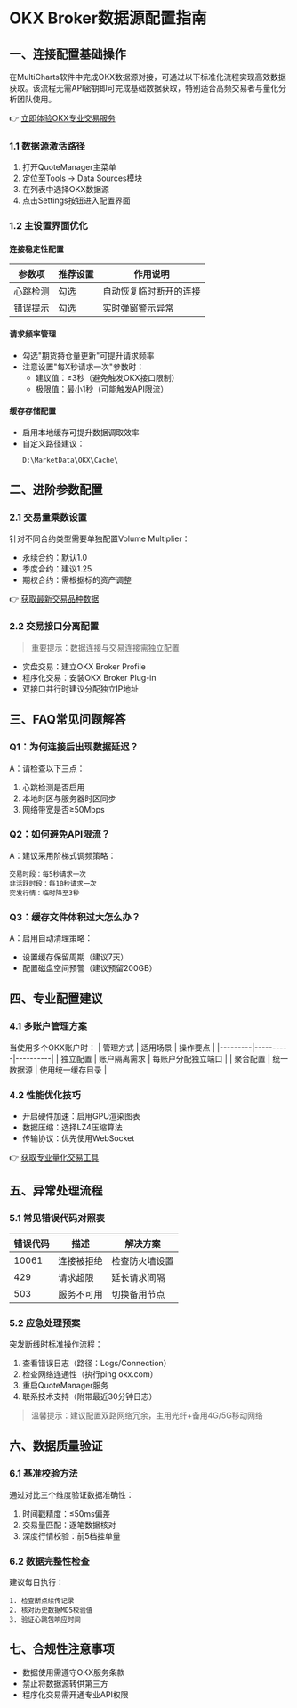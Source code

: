 # OKX Broker数据源配置指南

## 一、连接配置基础操作
在MultiCharts软件中完成OKX数据源对接，可通过以下标准化流程实现高效数据获取。该流程无需API密钥即可完成基础数据获取，特别适合高频交易者与量化分析团队使用。

👉 [立即体验OKX专业交易服务](https://bit.ly/okx_welcome)

### 1.1 数据源激活路径
1. 打开QuoteManager主菜单
2. 定位至Tools → Data Sources模块
3. 在列表中选择OKX数据源
4. 点击Settings按钮进入配置界面

### 1.2 主设置界面优化
#### 连接稳定性配置
| 参数项 | 推荐设置 | 作用说明 |
|-------|----------|----------|
| 心跳检测 | 勾选 | 自动恢复临时断开的连接 |
| 错误提示 | 勾选 | 实时弹窗警示异常 |

#### 请求频率管理
- 勾选"期货持仓量更新"可提升请求频率
- 注意设置"每X秒请求一次"参数时：
  - 建议值：≥3秒（避免触发OKX接口限制）
  - 极限值：最小1秒（可能触发API限流）

#### 缓存存储配置
- 启用本地缓存可提升数据调取效率
- 自定义路径建议：
  ```text
  D:\MarketData\OKX\Cache\
  ```

## 二、进阶参数配置
### 2.1 交易量乘数设置
针对不同合约类型需要单独配置Volume Multiplier：
- 永续合约：默认1.0
- 季度合约：建议1.25
- 期权合约：需根据标的资产调整

👉 [获取最新交易品种数据](https://bit.ly/okx_welcome)

### 2.2 交易接口分离配置
> 重要提示：数据连接与交易连接需独立配置
- 实盘交易：建立OKX Broker Profile
- 程序化交易：安装OKX Broker Plug-in
- 双接口并行时建议分配独立IP地址

## 三、FAQ常见问题解答

### Q1：为何连接后出现数据延迟？
A：请检查以下三点：
1. 心跳检测是否启用
2. 本地时区与服务器时区同步
3. 网络带宽是否≥50Mbps

### Q2：如何避免API限流？
A：建议采用阶梯式调频策略：
```text
交易时段：每5秒请求一次
非活跃时段：每10秒请求一次
突发行情：临时降至3秒
```

### Q3：缓存文件体积过大怎么办？
A：启用自动清理策略：
- 设置缓存保留周期（建议7天）
- 配置磁盘空间预警（建议预留200GB）

## 四、专业配置建议

### 4.1 多账户管理方案
当使用多个OKX账户时：
| 管理方式 | 适用场景 | 操作要点 |
|---------|----------|----------|
| 独立配置 | 账户隔离需求 | 每账户分配独立端口 |
| 聚合配置 | 统一数据源 | 使用统一缓存目录 |

### 4.2 性能优化技巧
- 开启硬件加速：启用GPU渲染图表
- 数据压缩：选择LZ4压缩算法
- 传输协议：优先使用WebSocket

👉 [获取专业量化交易工具](https://bit.ly/okx_welcome)

## 五、异常处理流程

### 5.1 常见错误代码对照表
| 错误代码 | 描述 | 解决方案 |
|---------|------|----------|
| 10061 | 连接被拒绝 | 检查防火墙设置 |
| 429 | 请求超限 | 延长请求间隔 |
| 503 | 服务不可用 | 切换备用节点 |

### 5.2 应急处理预案
突发断线时标准操作流程：
1. 查看错误日志（路径：Logs/Connection）
2. 检查网络连通性（执行ping okx.com）
3. 重启QuoteManager服务
4. 联系技术支持（附带最近30分钟日志）

> 温馨提示：建议配置双路网络冗余，主用光纤+备用4G/5G移动网络

## 六、数据质量验证

### 6.1 基准校验方法
通过对比三个维度验证数据准确性：
1. 时间戳精度：≤50ms偏差
2. 交易量匹配：逐笔数据核对
3. 深度行情校验：前5档挂单量

### 6.2 数据完整性检查
建议每日执行：
```text
1. 检查断点续传记录
2. 核对历史数据MD5校验值
3. 验证心跳包响应时间
```

## 七、合规性注意事项
- 数据使用需遵守OKX服务条款
- 禁止将数据源转供第三方
- 程序化交易需开通专业API权限